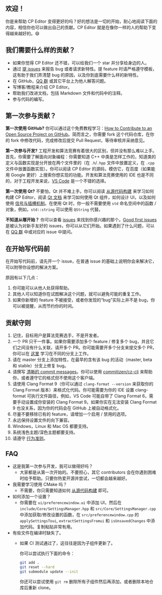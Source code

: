 ## 欢迎！

你是来帮助 CP Editor 变得更好的吗？好的想法是一切的开始，耐心地阅读下面的内容，相信你也可以做出自己的贡献。CP Editor 就是在像你一样的人的帮助下变得越来越好的。:smile:

## 我们需要什么样的贡献？

- 如果你觉得 CP Editor 还不错，可以给我们一个 star 并分享给身边的人。
- 通过 [提 issues](https://github.com/cpeditor/cpeditor/issues/new/choose) 来报告 bug 或者请求新特性。提 feature 时请严格遵守模板，这有助于我们弄清楚 bug 的原因，以及你到底需要什么样的新特性。
- 在 GitHub，[QQ 群](https://jq.qq.com/?_wv=1027&k=50eq8yF) 或其它平台上为他人解答问题。
- 写博客/教程来介绍 CP Editor。
- 帮助我们改进文档，包括 Markdown 文件和代码中的注释。
- 参与代码的编写。

## 第一次参与贡献？

**第一次使用 GitHub?** 你可以通过这个免费教程学习：[How to Contribute to an Open Source Project on GitHub](https://egghead.io/series/how-to-contribute-to-an-open-source-project-on-github)。简而言之，你需要 fork 这个代码仓库，在你的 fork 中修改代码，完成修改后提交 Pull Request，等待审核并采纳意见。

**第一次参与开发?** 工程开发和算法竞赛有着很大的区别，但并没有那么难以上手。首先，你需要了解面向对象编程：你需要知道 C++ 中类是怎样工作的，知道类的定义与函数实现是分开放在两个文件里的（在 `.h`/`.hpp` 文件中放置定义，在 `.cpp` 文件中放置函数实现）。你可以阅读 CP Editor 的源码，模仿它，在百度（如果能用 Google 更好）上搜索你想实现的功能。开发和算法竞赛使用的 IDE 也是不同的，对于工程开发来说，[VS Code](https://code.visualstudio.com/) 是一个不错的选择。

**第一次使用 Qt?** 不要怕，Qt 并不难上手。你可以阅读 [从源代码构建](doc/INSTALL_zh-CN.md#从源代码构建) 来学习如何构建 CP Editor，阅读 [Qt 文档](https://doc.qt.io/) 来学习如何使用 Qt 组件，如何设计 UI，以及如何使用 [信号与插槽机制](https://doc.qt.io/qt-5/signalsandslots.html)。在使用 Qt 时，你一般不需要使用 `std` 命名空间中的函数 / 对象，例如，`std::string` 可以使用 `QString` 代替。

**不知道从哪开始？** 你可以查看 [issues](https://github.com/cpeditor/cpeditor/issues) 来找到你感兴趣的那个。[Good first issues](https://github.com/cpeditor/cpeditor/issues?q=is%3Aissue+is%3Aopen+label%3A%22good+first+issue%22) 是被认为对新手友好的 issues，你可以从它们开始。如果遇到了什么问题，可以在 [QQ 群](https://jq.qq.com/?_wv=1027&k=50eq8yF) 中或对应的 issue 中提问。

## 在开始写代码前

在开始写代码前，请先开一个 issue，在普通 issue 的基础上说明你会来解决它，可以附带你设想的解决方案。

原因有以下几点：

1. 你可能可以从他人处获得帮助。
2. 其他人可以知道你在试图解决这个问题，就可以避免可能的重复工作。
3. 如果你新增的 feature 不被接受，或者你发现的“bug”实际上并不是 bug，你可以被提醒，从而节约你的时间。

## 贡献守则

1. 记住，目标用户是算法竞赛选手，不是开发者。
2. 一个 PR 只干一件事。如果你需要添加多个 feature / 修复多个 bug，并且它们之间没有什么关联，请开多个 PR。你可能需要开多个分支来提交多个 PR，你可以在 [这里](https://learngitbranching.js.org/) 学习在不同的分支上工作。
3. 请在 master 分支上添加特性，在最早的含有该 bug 的活动（master, beta 和 stable）分支上修复 bug。
4. 请撰写 [清晰的 commit messages](https://chris.beams.io/posts/git-commit/)。你可以使用 [commitizen/cz-cli](https://github.com/commitizen/cz-cli) 来帮助你，或者遵守它的格式但不使用这个客户端。
5. 请使用 Clang Format 9（你可以通过 `clang-format --version` 来获取你的 Clang Format 版本）来格式化代码。你可能需要为你的 IDE 设置 clang-format 可执行文件路径，例如，VS Code 可能自带了 Clang Format 6，需要手动设置成你安装的 Clang Format 9。如果你实在无法安装 Clang Format 9 也没关系，因为你的代码会在 GitHub 上被自动格式化。
6. 尽量不要移除已有的 feature，请增加一个启用 / 禁用的选项。
7. 永远保持设置文件的向下兼容。
8. Windows，Linux 和 Mac OS 都要支持。
9. 系统浅色主题/深色主题都要支持。
10. 请遵守 [行为准则](CODE_OF_CONDUCT.md)。

## FAQ

- 这是我第一次参与开发，我可以做得好吗？
  - 大家都是从第一次开始的。不要担心，其它 contributors 会在你遇到困难时给予帮助。只要你热爱开源并尝试，一切都会越来越好。
- 我需要学习使用 CMake 吗？
  - 不需要，你只需要知道如何 [从源代码构建](doc/INSTALL_zh-CN.md#从源代码构建) 即可。
- 如何添加一个设置？
  - 你需要在 `ui/preferencewindow.ui` 中添加 UI，然后在 `include/Core/SettingsManager.hpp` 和 `src/Core/SettingsManager.cpp` 中添加获取/修改设置的函数，在 `src/preferencewindow.cpp` 的 `applySettingsToui`, `extractSettingsFromui` 和 `isUnsavedChanges` 中添加代码。复制粘贴非常有用。
- 有些文件在编译时缺失了。
  - 如果 CI 测试通过了，这往往是因为子组件更新了。

    你可以尝试执行下面的命令：

    ```sh
    git add .
    git reset --hard
    git submodule update --init
    ```

    你还可以尝试使用 `git rm` 删除所有子组件然后再添加，或者删除本地仓库后重新 clone。
